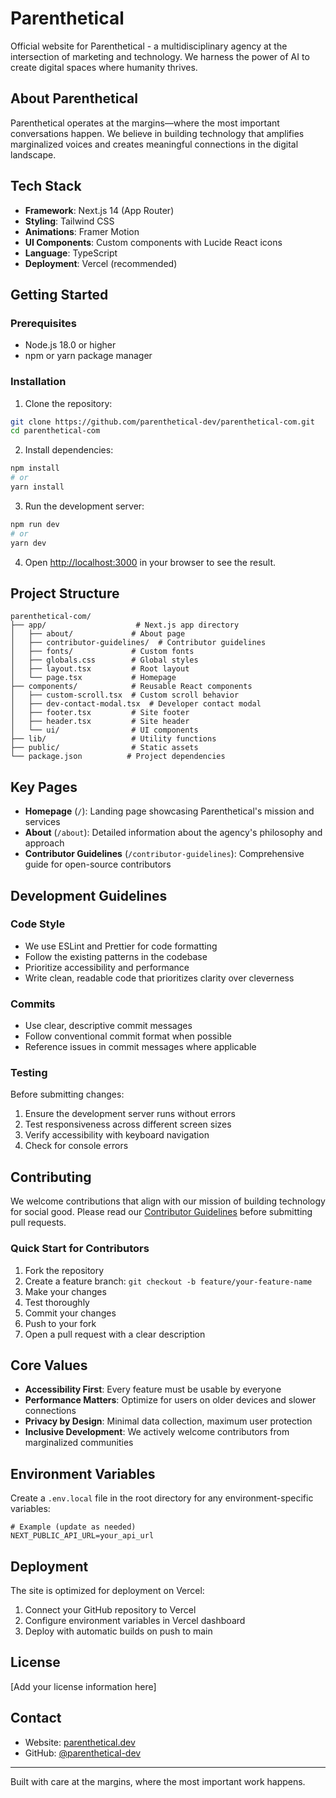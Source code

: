 # Parenthetical

Official website for Parenthetical - a multidisciplinary agency at the intersection of marketing and technology. We harness the power of AI to create digital spaces where humanity thrives.

## About Parenthetical

Parenthetical operates at the margins—where the most important conversations happen. We believe in building technology that amplifies marginalized voices and creates meaningful connections in the digital landscape.

## Tech Stack

- **Framework**: Next.js 14 (App Router)
- **Styling**: Tailwind CSS
- **Animations**: Framer Motion
- **UI Components**: Custom components with Lucide React icons
- **Language**: TypeScript
- **Deployment**: Vercel (recommended)

## Getting Started

### Prerequisites

- Node.js 18.0 or higher
- npm or yarn package manager

### Installation

1. Clone the repository:
```bash
git clone https://github.com/parenthetical-dev/parenthetical-com.git
cd parenthetical-com
```

2. Install dependencies:
```bash
npm install
# or
yarn install
```

3. Run the development server:
```bash
npm run dev
# or
yarn dev
```

4. Open [http://localhost:3000](http://localhost:3000) in your browser to see the result.

## Project Structure

```
parenthetical-com/
├── app/                    # Next.js app directory
│   ├── about/             # About page
│   ├── contributor-guidelines/  # Contributor guidelines
│   ├── fonts/             # Custom fonts
│   ├── globals.css        # Global styles
│   ├── layout.tsx         # Root layout
│   └── page.tsx           # Homepage
├── components/            # Reusable React components
│   ├── custom-scroll.tsx  # Custom scroll behavior
│   ├── dev-contact-modal.tsx  # Developer contact modal
│   ├── footer.tsx         # Site footer
│   ├── header.tsx         # Site header
│   └── ui/                # UI components
├── lib/                   # Utility functions
├── public/                # Static assets
└── package.json          # Project dependencies
```

## Key Pages

- **Homepage** (`/`): Landing page showcasing Parenthetical's mission and services
- **About** (`/about`): Detailed information about the agency's philosophy and approach
- **Contributor Guidelines** (`/contributor-guidelines`): Comprehensive guide for open-source contributors

## Development Guidelines

### Code Style

- We use ESLint and Prettier for code formatting
- Follow the existing patterns in the codebase
- Prioritize accessibility and performance
- Write clean, readable code that prioritizes clarity over cleverness

### Commits

- Use clear, descriptive commit messages
- Follow conventional commit format when possible
- Reference issues in commit messages where applicable

### Testing

Before submitting changes:
1. Ensure the development server runs without errors
2. Test responsiveness across different screen sizes
3. Verify accessibility with keyboard navigation
4. Check for console errors

## Contributing

We welcome contributions that align with our mission of building technology for social good. Please read our [Contributor Guidelines](/app/contributor-guidelines/page.tsx) before submitting pull requests.

### Quick Start for Contributors

1. Fork the repository
2. Create a feature branch: `git checkout -b feature/your-feature-name`
3. Make your changes
4. Test thoroughly
5. Commit your changes
6. Push to your fork
7. Open a pull request with a clear description

## Core Values

- **Accessibility First**: Every feature must be usable by everyone
- **Performance Matters**: Optimize for users on older devices and slower connections
- **Privacy by Design**: Minimal data collection, maximum user protection
- **Inclusive Development**: We actively welcome contributors from marginalized communities

## Environment Variables

Create a `.env.local` file in the root directory for any environment-specific variables:

```env
# Example (update as needed)
NEXT_PUBLIC_API_URL=your_api_url
```

## Deployment

The site is optimized for deployment on Vercel:

1. Connect your GitHub repository to Vercel
2. Configure environment variables in Vercel dashboard
3. Deploy with automatic builds on push to main

## License

[Add your license information here]

## Contact

- Website: [parenthetical.dev](https://parenthetical.dev)
- GitHub: [@parenthetical-dev](https://github.com/parenthetical-dev)

---

Built with care at the margins, where the most important work happens.